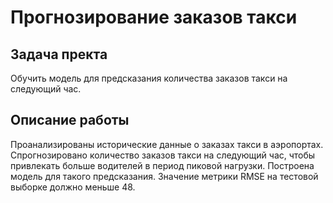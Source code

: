 # Прогнозирование заказов такси

## Задача пректа
Обучить модель для предсказания количества заказов такси на следующий час.

## Описание работы
Проанализированы исторические данные о заказах такси в аэропортах.  
Спрогнозировано количество заказов такси на следующий час, чтобы привлекать больше водителей в период пиковой нагрузки. 
Построена модель для такого предсказания.
Значение метрики RMSE на тестовой выборке должно меньше 48.

